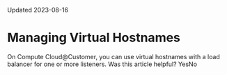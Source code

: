 Updated 2023-08-16
# Managing Virtual Hostnames
On Compute Cloud@Customer, you can use virtual hostnames with a load balancer for one or more listeners. 
Was this article helpful?
YesNo

